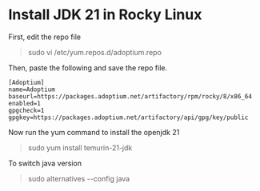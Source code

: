 # Install JDK 21 in Rocky Linux

First, edit the repo file

>sudo vi /etc/yum.repos.d/adoptium.repo

Then, paste the following and save the repo file.

```text
[Adoptium]
name=Adoptium
baseurl=https://packages.adoptium.net/artifactory/rpm/rocky/8/x86_64
enabled=1
gpgcheck=1
gpgkey=https://packages.adoptium.net/artifactory/api/gpg/key/public
```
Now run the yum command to install the openjdk 21

>sudo yum install temurin-21-jdk
 
To switch java version

>sudo alternatives --config java
